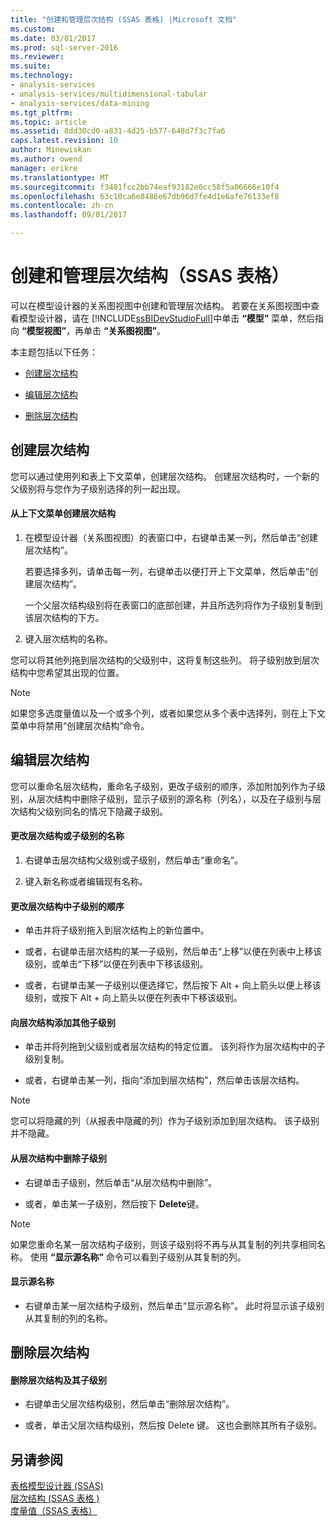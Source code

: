 ```yaml
---
title: "创建和管理层次结构 (SSAS 表格) |Microsoft 文档"
ms.custom: 
ms.date: 03/01/2017
ms.prod: sql-server-2016
ms.reviewer: 
ms.suite: 
ms.technology:
- analysis-services
- analysis-services/multidimensional-tabular
- analysis-services/data-mining
ms.tgt_pltfrm: 
ms.topic: article
ms.assetid: 8dd30cd0-a831-4d25-b577-648d7f3c7fa6
caps.latest.revision: 10
author: Minewiskan
ms.author: owend
manager: erikre
ms.translationtype: MT
ms.sourcegitcommit: f3481fcc2bb74eaf93182e6cc58f5a06666e10f4
ms.openlocfilehash: 63c10ca6e8486e67db96d7fe4d1e6afe76133ef8
ms.contentlocale: zh-cn
ms.lasthandoff: 09/01/2017

---
```

# <a name="create-and-manage-hierarchies-ssas-tabular"></a>创建和管理层次结构（SSAS 表格）
  可以在模型设计器的关系图视图中创建和管理层次结构。 若要在关系图视图中查看模型设计器，请在 [!INCLUDE[ssBIDevStudioFull](../../includes/ssbidevstudiofull-md.md)]中单击 **“模型”** 菜单，然后指向 **“模型视图”**，再单击 **“关系图视图”**。  
  
 本主题包括以下任务：  
  
-   [创建层次结构](#bkmk_create)  
  
-   [编辑层次结构](#bkmk_edit)  
  
-   [删除层次结构](#bkmk_delete)  
  
##  <a name="bkmk_create"></a> 创建层次结构  
 您可以通过使用列和表上下文菜单，创建层次结构。 创建层次结构时，一个新的父级别将与您作为子级别选择的列一起出现。  
  
#### <a name="to-create-a-hierarchy-from-the-context-menu"></a>从上下文菜单创建层次结构  
  
1.  在模型设计器（关系图视图）的表窗口中，右键单击某一列，然后单击“创建层次结构”。  
  
     若要选择多列，请单击每一列，右键单击以便打开上下文菜单，然后单击“创建层次结构”。  
  
     一个父层次结构级别将在表窗口的底部创建，并且所选列将作为子级别复制到该层次结构的下方。  
  
2.  键入层次结构的名称。  
  
 您可以将其他列拖到层次结构的父级别中，这将复制这些列。 将子级别放到层次结构中您希望其出现的位置。  
  
> [!NOTE]  
>  如果您多选度量值以及一个或多个列，或者如果您从多个表中选择列，则在上下文菜单中将禁用“创建层次结构”命令。  
  
##  <a name="bkmk_edit"></a> 编辑层次结构  
 您可以重命名层次结构，重命名子级别，更改子级别的顺序，添加附加列作为子级别，从层次结构中删除子级别，显示子级别的源名称（列名），以及在子级别与层次结构父级别同名的情况下隐藏子级别。  
  
#### <a name="to-change-the-name-of-a-hierarchy-or-child-level"></a>更改层次结构或子级别的名称  
  
1.  右键单击层次结构父级别或子级别，然后单击“重命名”。  
  
2.  键入新名称或者编辑现有名称。  
  
#### <a name="to-change-the-order-of-a-child-level-in-a-hierarchy"></a>更改层次结构中子级别的顺序  
  
-   单击并将子级别拖入到层次结构上的新位置中。  
  
-   或者，右键单击层次结构的某一子级别，然后单击“上移”以便在列表中上移该级别，或单击“下移”以便在列表中下移该级别。  
  
-   或者，右键单击某一子级别以便选择它，然后按下 Alt + 向上箭头以便上移该级别，或按下 Alt + 向上箭头以便在列表中下移该级别。  
  
#### <a name="to-add-another-child-level-to-a-hierarchy"></a>向层次结构添加其他子级别  
  
-   单击并将列拖到父级别或者层次结构的特定位置。 该列将作为层次结构中的子级别复制。  
  
-   或者，右键单击某一列，指向“添加到层次结构”，然后单击该层次结构。  
  
> [!NOTE]  
>  您可以将隐藏的列（从报表中隐藏的列）作为子级别添加到层次结构。 该子级别并不隐藏。  
  
#### <a name="to-remove-a-child-level-from-a-hierarchy"></a>从层次结构中删除子级别  
  
-   右键单击子级别，然后单击“从层次结构中删除”。  
  
-   或者，单击某一子级别，然后按下 **Delete**键。  
  
> [!NOTE]  
>  如果您重命名某一层次结构子级别，则该子级别将不再与从其复制的列共享相同名称。 使用 **“显示源名称”** 命令可以看到子级别从其复制的列。  
  
#### <a name="to-show-a-source-name"></a>显示源名称  
  
-   右键单击某一层次结构子级别，然后单击“显示源名称”。 此时将显示该子级别从其复制的列的名称。  
  
##  <a name="bkmk_delete"></a> 删除层次结构  
  
#### <a name="to-delete-a-hierarchy-and-remove-its-child-levels"></a>删除层次结构及其子级别  
  
-   右键单击父层次结构级别，然后单击“删除层次结构”。  
  
-   或者，单击父层次结构级别，然后按 Delete 键。 这也会删除其所有子级别。  
  
## <a name="see-also"></a>另请参阅  
 [表格模型设计器 (SSAS)](../../analysis-services/tabular-models/tabular-model-designer-ssas.md)   
 [层次结构 &#40;SSAS 表格 &#41;](../../analysis-services/tabular-models/hierarchies-ssas-tabular.md)   
 [度量值（SSAS 表格）](../../analysis-services/tabular-models/measures-ssas-tabular.md)  
  
  
